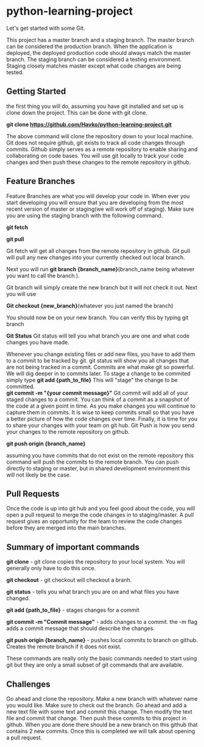 # python-learning-project

Let's get started with some Git.

This project has a master branch and a staging branch.  The master branch can be considered the production branch.  When the application is deployed, the deployed production code should always match the master branch.  The staging branch can be considered a testing environment. Staging closely matches master except what code changes are being tested.

## Getting Started
the first thing you will do, assuming you have git installed and set up is clone down the project.  This can be done with git clone.  

**git clone https://github.com/Havko/python-learning-project.git**

The above command will clone the repository down to your local machine.  Git does not require github, git exists to track all code changes through commits.  Github simply serves as a remote repository to enable sharing and collaborating on code bases.  You will use git locally to track your code changes and then push these changes to the remote repository in github.

## Feature Branches
Feature Branches are what you will develop your code in.  When ever you start developing you will ensure that you are developing from the most recent version of master or staging(we will work off of staging).  Make sure you are using the staging branch with the following command.   

**git fetch** 

**git pull**

Git fetch will get all changes from the remote repository in github.  Git pull will pull any new changes into your currently checked out local branch.

Next you will run 
**git branch {branch_name}**(branch_name being whatever you want to call the branch.). 

Git branch will simply create the new branch but it will not check it out.  Next you will use  

**Git checkout {new_branch}**(whatever you just named the branch) 

You should now be on your new branch.  You can verify this by typing git branch 


**Git Status**
Git status will tell you what branch you are one and what code changes you have made.  

Whenever you change existing files or add new files, you have to add them to a commit to be tracked by git.  git status will show you all changes that are not being tracked in a commit.  Commits are what make git so powerful.  We will dig deeper in to commits later. To stage a change to be commited simply type
**git add {path_to_file}**
This will "stage" the change to be committed.  
**git commit -m "{your commit message}"**
Git commit will add all of your staged changes to a commit.  You can think of a commit as a snapshot of the code at a given point in time.  As you make changes you will continue to capture them in commits.  It is wise to keep commits small so that you have a better picture of how the code changes over time.  Finally, it is time for you to share your changes with your team on git hub.  Git Push is how you send your changes to the remote repository on github.  

**git push origin {branch_name}**

assuming you have commits that do not exist on the remote repository this command will push the commits to the remote branch.  You can push directly to staging or master, but in shared development environment this will not likely be the case.  

## Pull Requests
Once the code is up into git hub and you feel good about the code, you will open a pull request to merge the code changes in to staging/master.  A pull request gives an opportunity for the team to review the code changes before they are merged into the main branches.

## Summary of important commands
**git clone** - git clone copies the repository to your local system.  You will generally only have to do this once.  

**git checkout** - git checkout will checkout a branh.  

**git status** - tells you what branch you are on and what files you have changed.  

**git add {path_to_file}** - stages changes for a commit  

**git commit -m "Commit message"** - adds changes to a commit.  the -m flag adds a commit message that should describe the changes.  

**git push origin {branch_name}** - pushes local commits to branch on github.  Creates the remote branch if it does not exist.

These commands are really only the basic commands needed to start using git but they are only a small subset of git commands that are available.

## Challenges
Go ahead and clone the repository.  Make a new branch with whatever name you would like.  Make sure to check out the branch.  Go ahead and add a new text file with some text and commit this change.  Then modify the text file and commit that change.  Then push these commits to this project in github.  When you are done there should be a new branch on this github that contains 2 new commits.  Once this is completed we will talk about opening a pull request.
